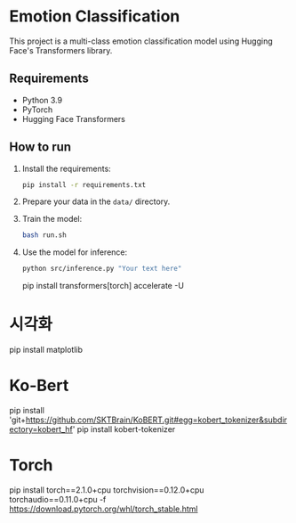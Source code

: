 # Emotion Classification

This project is a multi-class emotion classification model using Hugging Face's Transformers library.

## Requirements

- Python 3.9
- PyTorch
- Hugging Face Transformers

## How to run

1. Install the requirements:
    ```bash
    pip install -r requirements.txt
    ```
2. Prepare your data in the `data/` directory.
3. Train the model:
    ```bash
    bash run.sh
    ```
4. Use the model for inference:
    ```bash
    python src/inference.py "Your text here"
    ```


    pip install transformers[torch] accelerate -U

# 시각화
pip install matplotlib

# Ko-Bert
pip install 'git+https://github.com/SKTBrain/KoBERT.git#egg=kobert_tokenizer&subdirectory=kobert_hf'
pip install kobert-tokenizer

# Torch 
pip install torch==2.1.0+cpu torchvision==0.12.0+cpu torchaudio==0.11.0+cpu -f https://download.pytorch.org/whl/torch_stable.html